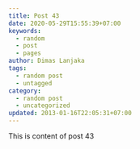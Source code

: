 ```yaml
---
title: Post 43
date: 2020-05-29T15:55:39+07:00
keywords:
  - random
  - post
  - pages
author: Dimas Lanjaka
tags:
  - random post
  - untagged
category:
  - random post
  - uncategorized
updated: 2013-01-16T22:05:31+07:00
---
```

This is content of post 43